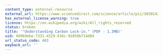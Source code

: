 ```yaml
---
content_type: external-resource
external_url: https://www.sciencedirect.com/science/article/pii/S0301421500000707
has_external_license_warning: true
license: https://en.wikipedia.org/wiki/All_rights_reserved
status: broken
title: '"Understanding Carbon Lock-in." (PDF - 1.3MB)'
uid: 9d969ebe-7331-4529-916c-92850b714d8d
url_status_code: 403
wayback_url: ''
---
```


